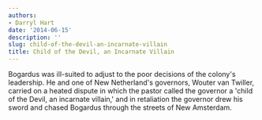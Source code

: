 ```yaml
---
authors:
- Darryl Hart
date: '2014-06-15'
description: ''
slug: child-of-the-devil-an-incarnate-villain
title: Child of the Devil, an Incarnate Villain
---
```

Bogardus was ill-suited to adjust to the poor decisions of the colony's leadership. He and one of New Netherland's governors, Wouter van Twiller, carried on a heated dispute in which the pastor called the governor a 'child of the Devil, an incarnate villain,' and in retaliation the governor drew his sword and chased Bogardus through the streets of New Amsterdam.



